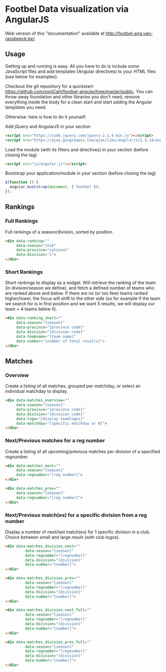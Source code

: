 # Footbel Data visualization via AngularJS #

Web version of this "documentation" available at http://footbel-ang.van-ransbeeck.be/.

## Usage ##

Getting up and running is easy. All you have to do is include some JavaScript files and add templates (Angular directives) to your HTML files (see below for examples).

Checkout the git repository for a quickstart: https://github.com/soniCaH/footbel-angular/tree/master/public.
You can throw away foundation and other libraries you don't need, remove everything inside the body for a clean start and start adding the Angular templates you need.</p>

Otherwise: here is how to do it yourself:

Add jQuery and AngularJS in your <head> section
```HTML
<script src="https://code.jquery.com/jquery-2.1.4.min.js"></script>
<script src="https://ajax.googleapis.com/ajax/libs/angularjs/1.3.14/angular.min.js"></script>
```

Load the module (with its filters and directives) in your <body> section (before closing the tag)
```HTML
<script src="js/angular.js"></script>
```

Bootstrap your application/module in your <body> section (before closing the tag)
```JavaScript
$(function () {
  angular.bootstrap(document, ['footbel']);
});
```

## Rankings ##

### Full Rankings ###

Full rankings of a season/division, sorted by position

```HTML
<div data-ranking=""
     data-season="1516"
     data-province="national"
     data-division="1">
</div>
```

### Short Rankings ###

Short rankings to display as a widget. 
Will retrieve the ranking of the team (in division/season we define), and fetch a defined number of teams who are ranked above and below. 
If there are no (or too few) teams ranked higher/lower, the focus will shift to the other side (so for example if the team we search for is in first position and we want 5 results, we will display our team + 4 teams below it).
    
```HTML
<div data-ranking_short=""
     data-season="[season]"
     data-province="[province code]"
     data-division="[division code]"
     data-teamname="[team name]"
     data-number="[number of total results]">
</div>
```

## Matches ##

### Overview ###

Create a listing of all matches, grouped per matchday, or select an individual matchday to display.
        
```HTML
<div data-matches_overview=""
     data-season="[season]"
     data-province="[province code]"
     data-division="[division code]"
     data-logo="[display teamlogos]"
     data-matchday="[specific matchday or 0]">
</div>
```

### Next/Previous matches for a reg number ###

Create a listing of all upcoming/previous matches per division of a specified regnumber.
        
```HTML
<div data-matches_next=""
     data-season="[season]"
     data-regnumber="[reg number]">
</div>
```
```HTML
<div data-matches_prev=""
     data-season="[season]"
     data-regnumber="[reg number]">
</div>
```

### Next/Previous match(es) for a specific division from a reg number ###

Display a number of next/last match(es) for 1 specific division in a club. Choice between small and large result (with club logos).
        
```HTML
<div data-matches_division_next=""
         data-season="[season]"
         data-regnumber="[regnumber]"
         data-division="[division]"
         data-number="[number]">
</div>
```
        
```HTML
<div data-matches_division_prev=""
         data-season="[season]"
         data-regnumber="[regnumber]"
         data-division="[division]"
         data-number="[number]">
</div>
```
        
```HTML
<div data-matches_division_next_full=""
         data-season="[season]"
         data-regnumber="[regnumber]"
         data-division="[division]"
         data-number="[number]">
</div>
```
        
```HTML
<div data-matches_division_prev_full=""
         data-season="[season]"
         data-regnumber="[regnumber]"
         data-division="[division]"
         data-number="[number]">
</div>
```
